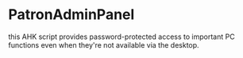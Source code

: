 # PatronAdminPanel
this AHK script provides password-protected access to important PC functions even when they're not available via the desktop.
